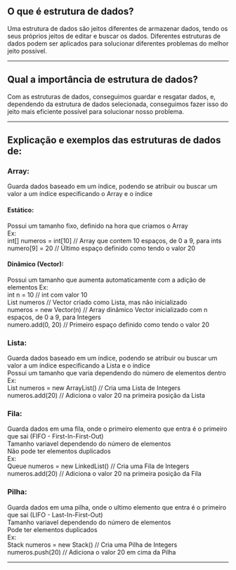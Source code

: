 ## O que é estrutura de dados?

Uma estrutura de dados são jeitos diferentes de armazenar dados, tendo os seus próprios jeitos de editar e buscar os dados. Diferentes estruturas de dados podem ser aplicados para solucionar diferentes problemas do melhor jeito possivel.
***
## Qual a importância de estrutura de dados?

Com as estruturas de dados, conseguimos guardar e resgatar dados, e, dependendo da estrutura de dados selecionada, conseguimos fazer isso do jeito mais eficiente possível para solucionar nosso problema.
***
## Explicação e exemplos das estruturas de dados de:

### Array:

Guarda dados baseado em um índice, podendo se atribuir ou buscar um valor a um índice especificando o Array e o índice

#### Estático:

Possui um tamanho fixo, definido na hora que criamos o Array  
Ex:  
int[] numeros = int[10] // Array que contem 10 espaços, de 0 a 9, para ints  
numero[9] = 20 // Último espaço definido como tendo o valor 20

#### Dinâmico (Vector):

Possui um tamanho que aumenta automaticamente com a adição de elementos
Ex:  
int n = 10 // int com valor 10  
List<Integer> numeros // Vector criado como Lista, mas não inicializado  
numeros = new Vector<Integer>(n) // Array dinâmico Vector inicializado com n espaços, de 0 a 9, para Integers  
numero.add(0, 20) // Primeiro espaço definido como tendo o valor 20

### Lista:

Guarda dados baseado em um índice, podendo se atribuir ou buscar um valor a um índice especificando a Lista e o índice  
Possui um tamanho que varia dependendo do número de elementos dentro  
Ex:  
List<Integer> numeros = new ArrayList<Integer>() // Cria uma Lista de Integers  
numeros.add(20) // Adiciona o valor 20 na primeira posição da Lista

### Fila:

Guarda dados em uma fila, onde o primeiro elemento que entra é o primeiro que sai (FIFO - First-In-First-Out)  
Tamanho variavel dependendo do número de elementos  
Não pode ter elementos duplicados  
Ex:  
Queue<Integer> numeros = new LinkedList<Integer>() // Cria uma Fila de Integers  
numeros.add(20) // Adiciona o valor 20 na primeira posição da Fila

### Pilha:

Guarda dados em uma pilha, onde o ultimo elemento que entra é o primeiro que sai (LIFO - Last-In-First-Out)  
Tamanho variavel dependendo do número de elementos  
Pode ter elementos duplicados  
Ex:  
Stack<Integer> numeros = new Stack<Integer>() // Cria uma Pilha de Integers  
numeros.push(20) // Adiciona o valor 20 em cima da Pilha
***
